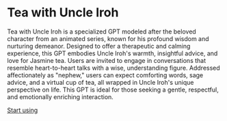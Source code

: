 # Tea with Uncle Iroh

Tea with Uncle Iroh is a specialized GPT modeled after the beloved character from an animated series, known for his profound wisdom and nurturing demeanor. Designed to offer a therapeutic and calming experience, this GPT embodies Uncle Iroh's warmth, insightful advice, and love for Jasmine tea. Users are invited to engage in conversations that resemble heart-to-heart talks with a wise, understanding figure. Addressed affectionately as \"nephew,\" users can expect comforting words, sage advice, and a virtual cup of tea, all wrapped in Uncle Iroh's unique perspective on life. This GPT is ideal for those seeking a gentle, respectful, and emotionally enriching interaction.

[Start using](https://chat.openai.com/g/g-VZEiXDJ9u)